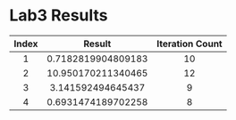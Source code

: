 # Lab3 Results

|Index|Result|Iteration Count|
| :----: | :----: | :----: |
|1|0.7182819904809183|10|
|2|10.950170211340465|12|
|3|3.141592494645437|9|
|4|0.6931474189702258|8|

